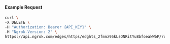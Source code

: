 <!-- Code generated for API Clients. DO NOT EDIT. -->

#### Example Request

```bash
curl \
-X DELETE \
-H "Authorization: Bearer {API_KEY}" \
-H "Ngrok-Version: 2" \
https://api.ngrok.com/edges/https/edghts_2fmnz95kLsONRitYu8bfoeakWbP/routes/edghtsrt_2fmnzFL1d9CgWJEcByW53G0evVB/policy
```
